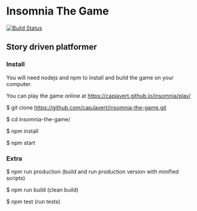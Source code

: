 # Insomnia The Game
[![Build Status](https://travis-ci.org/capJavert/insomnia-the-game.svg?branch=master)](https://travis-ci.org/capJavert/insomnia-the-game)
## Story driven platformer
### Install

You will need nodejs and npm to install and build the game on your computer.

You can play the game online at https://capjavert.github.io/insomnia/play/

$ git clone https://github.com/capJavert/insomnia-the-game.git

$ cd insomnia-the-game/

$ npm install

$ npm start
### Extra
$ npm run production (build and run production version with minified scripts)

$ npm run build (clean build)

$ npm test (run tests)
